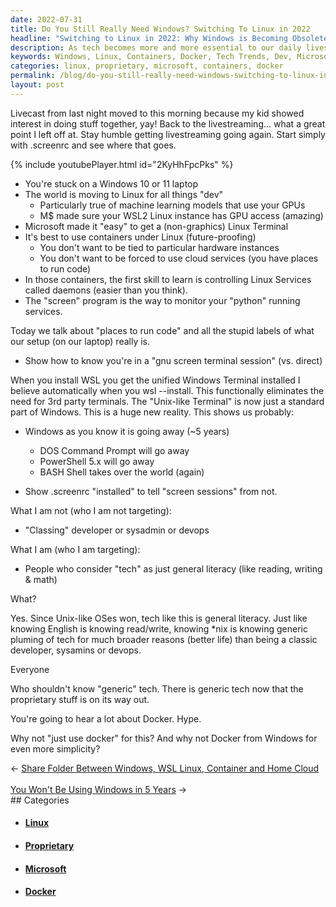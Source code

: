 ```yaml
---
date: 2022-07-31
title: Do You Still Really Need Windows? Switching To Linux in 2022
headline: "Switching to Linux in 2022: Why Windows is Becoming Obsolete and Why Containers Under Linux are the Best Way to Future-Proof Your Work"
description: As tech becomes more and more essential to our daily lives, I'm discussing the importance of understanding generic tech, and why Windows is becoming obsolete. I'm exploring why Linux is the way to go, and why using containers under Linux is the best way to future-proof your work. I'm also discussing why Docker should be used from Windows and why it's important. Join me as I explain why it's essential to keep up with tech trends.
keywords: Windows, Linux, Containers, Docker, Tech Trends, Dev, Microsoft, Linux Terminal, Future-Proofing, Generic Tech, Proprietary, Literacy
categories: linux, proprietary, microsoft, containers, docker
permalink: /blog/do-you-still-really-need-windows-switching-to-linux-in-2022/
layout: post
---
```



Livecast from last night moved to this morning because my kid showed interest
in doing stuff together, yay! Back to the livestreaming... what a great point I
left off at. Stay humble getting livestreaming going again. Start simply with
.screenrc and see where that goes.

{% include youtubePlayer.html id="2KyHhFpcPks" %}

- You're stuck on a Windows 10 or 11 laptop
- The world is moving to Linux for all things "dev"
  - Particularly true of machine learning models that use your GPUs
  - M$ made sure your WSL2 Linux instance has GPU access (amazing)
- Microsoft made it "easy" to get a (non-graphics) Linux Terminal
- It's best to use containers under Linux (future-proofing)
  - You don't want to be tied to particular hardware instances
  - You don't want to be forced to use cloud services (you have places to run
    code)
- In those containers, the first skill to learn is controlling Linux Services
  called daemons (easier than you think).
- The "screen" program is the way to monitor your "python" running services.

Today we talk about "places to run code" and all the stupid labels of what our
setup (on our laptop) really is.

- Show how to know you're in a "gnu screen terminal session" (vs. direct)

When you install WSL you get the unified Windows Terminal installed I believe
automatically when you wsl --install. This functionally eliminates the need for
3rd party terminals. The "Unix-like Terminal" is now just a standard part of
Windows. This is a huge new reality. This shows us probably:

- Windows as you know it is going away (~5 years)
  - DOS Command Prompt will go away
  - PowerShell 5.x will go away
  - BASH Shell takes over the world (again)

- Show .screenrc "installed" to tell "screen sessions" from not.

What I am not (who I am not targeting):
- "Classing" developer or sysadmin or devops

What I am (who I am targeting):
- People who consider "tech" as just general literacy (like reading, writing &
  math)

What?

Yes. Since Unix-like OSes won, tech like this is general literacy. Just like
knowing English is knowing read/write, knowing \*nix is knowing generic pluming
of tech for much broader reasons (better life) than being a classic developer,
sysamins or devops.

Everyone

Who shouldn't know "generic" tech. There is generic tech now that the
proprietary stuff is on its way out.

You're going to hear a lot about Docker. Hype.

Why not "just use docker" for this? And why not Docker from Windows for even
more simplicity?


<div class="post-nav"><div class="post-nav-prev"><span class="arrow">&larr;&nbsp;</span><a href="/blog/share-folder-between-windows-wsl-linux-container-and-home-cloud">Share Folder Between Windows, WSL Linux, Container and Home Cloud</a></div> &nbsp; <div class="post-nav-next"><a href="/blog/you-won-t-be-using-windows-in-5-years">You Won't Be Using Windows in 5 Years</a><span class="arrow">&nbsp;&rarr;</span></div></div>
## Categories

<ul>
<li><h4><a href='/linux/'>Linux</a></h4></li>
<li><h4><a href='/proprietary/'>Proprietary</a></h4></li>
<li><h4><a href='/microsoft/'>Microsoft</a></h4></li>
<li><h4><a href='/docker/'>Docker</a></h4></li></ul>